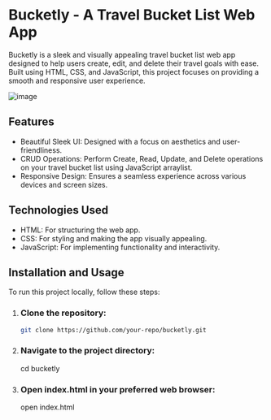 # Bucketly - A Travel Bucket List Web App
Bucketly is a sleek and visually appealing travel bucket list web app designed to help users create, edit, and delete their travel goals with ease. Built using HTML, CSS, and JavaScript, this project focuses on providing a smooth and responsive user experience.

![image](https://github.com/user-attachments/assets/d603a9a6-65cd-42e0-b822-e35210c53fe3)


## Features
* Beautiful Sleek UI: Designed with a focus on aesthetics and user-friendliness.
* CRUD Operations: Perform Create, Read, Update, and Delete operations on your travel bucket list using JavaScript arraylist.
* Responsive Design: Ensures a seamless experience across various devices and screen sizes.


## Technologies Used
* HTML: For structuring the web app.
* CSS: For styling and making the app visually appealing.
* JavaScript: For implementing functionality and interactivity.


## Installation and Usage
To run this project locally, follow these steps:

1) ### Clone the repository:
   ```bash
   git clone https://github.com/your-repo/bucketly.git
   ```

3) ### Navigate to the project directory:
   cd bucketly

2) ### Open index.html in your preferred web browser:
   open index.html
   
